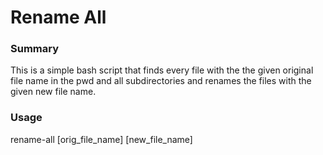 # Rename All

### Summary
This is a simple bash script that finds every file with the the given original file name in
the pwd and all subdirectories and renames the files with the given new file name.

### Usage
rename-all [orig_file_name] [new_file_name]